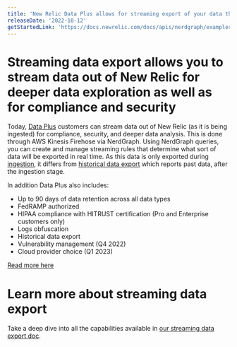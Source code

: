 ```yaml
---
title: 'New Relic Data Plus allows for streaming export of your data through AWS Kinesis Firehose for deeper data exploration and compliance needs.'
releaseDate: '2022-10-12'
getStartedLink: 'https://docs.newrelic.com/docs/apis/nerdgraph/examples/nerdgraph-streaming-export'
---
```


#  Streaming data export allows you to stream data out of New Relic for deeper data exploration as well as for compliance and security 

Today, [Data Plus](https://docs.newrelic.com/whats-new/2022/06/whats-new-6-1-data-plus-available) customers can stream data out of New Relic (as it is being ingested) for compliance, security, and deeper data analysis. This is done through AWS Kinesis Firehose via NerdGraph. Using NerdGraph queries, you can create and manage streaming rules that determine what sort of data will be exported in real time. As this data is only exported during [ingestion](https://docs.newrelic.com/docs/data-apis/manage-data/manage-data-coming-new-relic), it differs from [historical data export](https://docs.newrelic.com/whats-new/2022/09/whats-new-9-14-historical-data-exports) which reports past data, after the ingestion stage.  

In addition Data Plus also includes:

* Up to 90 days of data retention across all data types
* FedRAMP authorized
* HIPAA compliance with HITRUST certification (Pro and Enterprise customers only) 
* Logs obfuscation
* Historical data export
* Vulnerability management (Q4 2022)
* Cloud provider choice (Q1 2023)

[Read more here](https://newrelic.com/blog/nerdlog/data-plus-pricing)

# Learn more about streaming data export

Take a deep dive into all the capabilities available in [our streaming data export doc](https://docs.newrelic.com/docs/apis/nerdgraph/examples/nerdgraph-streaming-export).

